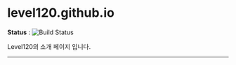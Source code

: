 # level120.github.io

**Status** : ![Build Status](https://travis-ci.org/level120/level120.github.io.svg?branch=master)

Level120의 소개 페이지 입니다.

---
